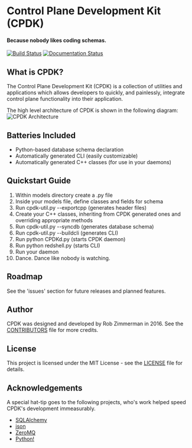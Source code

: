 # Control Plane Development Kit (CPDK)
#### Because nobody likes coding schemas. 

[![Build Status](https://travis-ci.org/zimventures/cpdk.svg?branch=TravisCL)](https://travis-ci.org/zimventures/cpdk)
[![Documentation Status](https://readthedocs.org/projects/cpdk/badge/?version=latest)](http://cpdk.readthedocs.io/en/latest/?badge=latest)

## What is CPDK?
The Control Plane Development Kit (CPDK) is a collection of utilities and applications which allows developers
to quickly, and painlessly, integrate control plane functionality into their application. 

The high level architecture of CPDK is shown in the following diagram:
![CPDK Architecture](https://github.com/zimventures/cpdk/blob/master/docs/topology.PNG "CPDK Architecture")

## Batteries Included
- Python-based database schema declaration
- Automatically generated CLI (easily customizable)
- Automatically generated C++ classes (for use in your daemons)

## Quickstart Guide
1. Within models directory create a .py file
2. Inside your models file, define classes and fields for schema
3. Run cpdk-util.py --exportcpp (generates header files)
4. Create your C++ classes, inheriting from CPDK generated ones and overriding appropriate methods
5. Run cpdk-util.py --syncdb (generates database schema)
6. Run cpdk-util.py --buildcli (generates CLI)
7. Run python CPDKd.py (starts CPDK daemon)
8. Run python redshell.py (starts CLI)
9. Run your daemon
10. Dance. Dance like nobody is watching.

## Roadmap
See the 'issues' section for future releases and planned features. 

## Author
CPDK was designed and developed by Rob Zimmerman in 2016. See the [CONTRIBUTORS](https://github.com/zimventures/cpdk/blob/master/docs/CONTRIBUTORS.md) file for more credits. 

## License
This project is licensed under the MIT License - see the [LICENSE](https://github.com/zimventures/cpdk/blob/master/docs/LICENSE) file for details. 

## Acknowledgements
A special hat-tip goes to the following projects, who's work helped speed CPDK's development immeasurably.

- [SQLAlchemy](http://www.sqlalchemy.org/)
- [json](https://github.com/nlohmann/json)
- [ZeroMQ](http://zeromq.org/)
- [Python!](https://www.python.org/)
